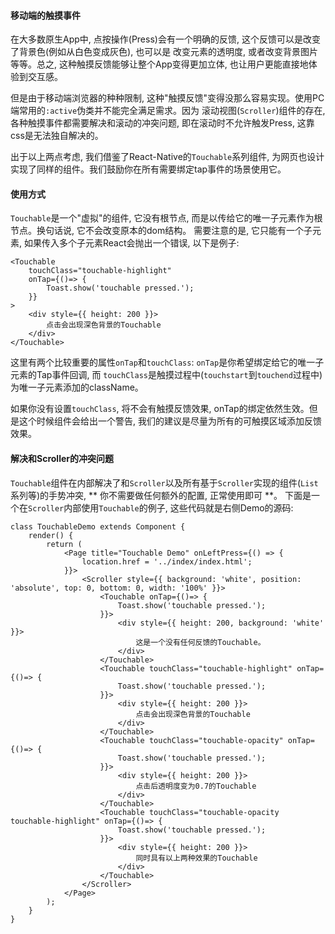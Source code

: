 #### 移动端的触摸事件

在大多数原生App中, 点按操作(Press)会有一个明确的反馈, 这个反馈可以是改变了背景色(例如从白色变成灰色), 也可以是
改变元素的透明度, 或者改变背景图片等等。总之, 这种触摸反馈能够让整个App变得更加立体, 也让用户更能直接地体验到交互感。

但是由于移动端浏览器的种种限制, 这种"触摸反馈"变得没那么容易实现。使用PC端常用的`:active`伪类并不能完全满足需求。因为
滚动视图(`Scroller`)组件的存在, 各种触摸事件都需要解决和滚动的冲突问题, 即在滚动时不允许触发Press, 这靠css是无法独自解决的。

出于以上两点考虑, 我们借鉴了React-Native的`Touchable`系列组件, 为网页也设计实现了同样的组件。我们鼓励你在所有需要绑定tap事件的场景使用它。

#### 使用方式

`Touchable`是一个"虚拟"的组件, 它没有根节点, 而是以传给它的唯一子元素作为根节点。换句话说, 它不会改变原本的dom结构。
需要注意的是, 它只能有一个子元素, 如果传入多个子元素React会抛出一个错误, 以下是例子:

```
<Touchable
    touchClass="touchable-highlight"
    onTap={()=> {
        Toast.show('touchable pressed.');
    }}
>
    <div style={{ height: 200 }}>
        点击会出现深色背景的Touchable
    </div>
</Touchable>
```

这里有两个比较重要的属性`onTap`和`touchClass`: `onTap`是你希望绑定给它的唯一子元素的Tap事件回调, 而
`touchClass`是触摸过程中(`touchstart`到`touchend`过程中)为唯一子元素添加的className。

如果你没有设置`touchClass`, 将不会有触摸反馈效果, onTap的绑定依然生效。但是这个时候组件会给出一个警告, 我们的建议是尽量为所有的可触摸区域添加反馈效果。

#### 解决和Scroller的冲突问题

`Touchable`组件在内部解决了和`Scroller`以及所有基于`Scroller`实现的组件(`List`系列等)的手势冲突,
** 你不需要做任何额外的配置, 正常使用即可 **。
下面是一个在`Scroller`内部使用`Touchable`的例子, 这些代码就是右侧Demo的源码:

```
class TouchableDemo extends Component {
    render() {
        return (
            <Page title="Touchable Demo" onLeftPress={() => {
                location.href = '../index/index.html';
            }}>
                <Scroller style={{ background: 'white', position: 'absolute', top: 0, bottom: 0, width: '100%' }}>
                    <Touchable onTap={()=> {
                        Toast.show('touchable pressed.');
                    }}>
                        <div style={{ height: 200, background: 'white' }}>
                            这是一个没有任何反馈的Touchable。
                        </div>
                    </Touchable>
                    <Touchable touchClass="touchable-highlight" onTap={()=> {
                        Toast.show('touchable pressed.');
                    }}>
                        <div style={{ height: 200 }}>
                            点击会出现深色背景的Touchable
                        </div>
                    </Touchable>
                    <Touchable touchClass="touchable-opacity" onTap={()=> {
                        Toast.show('touchable pressed.');
                    }}>
                        <div style={{ height: 200 }}>
                            点击后透明度变为0.7的Touchable
                        </div>
                    </Touchable>
                    <Touchable touchClass="touchable-opacity touchable-highlight" onTap={()=> {
                        Toast.show('touchable pressed.');
                    }}>
                        <div style={{ height: 200 }}>
                            同时具有以上两种效果的Touchable
                        </div>
                    </Touchable>
                </Scroller>
            </Page>
        );
    }
}
```